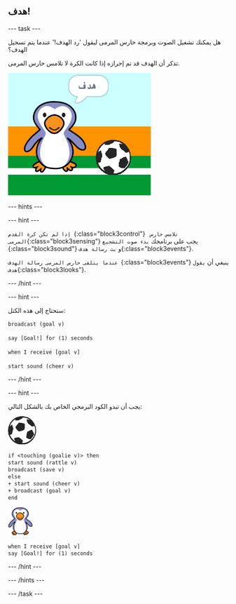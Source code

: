 ## هدف!

--- task ---

هل يمكنك تشغيل الصوت وبرمجة حارس المرمى ليقول 'رد الهدف!' عندما يتم تسجيل الهدف؟

تذكر أن الهدف قد تم إحرازه إذا كانت الكرة لا تلامس حارس المرمى.

![لقطة للشاشة](images/goalie-goal-test.png)

--- hints ---

--- hint ---

`إذا لم تكن كرة القدم `{:class="block3control"} ` تلامس حارس المرمى`{:class="block3sensing"} يجب على برنامجك `بدء صوت التشجيع `{:class="block3sound"} و `بث رسالة هدف`{:class="block3events"}.

`عندما يتلقى حارس المرمى رسالة الهدف `{:class="block3events"} ينبغي أن `يقول هدف`{:class="block3looks"}.

--- /hint ---

--- hint ---

ستحتاج إلى هذه الكتل:

```blocks3
broadcast (goal v)

say [Goal!] for (1) seconds

when I receive [goal v]

start sound (cheer v)
```

--- /hint ---

--- hint ---

يجب أن تبدو الكود البرمجي الخاص بك بالشكل التالي:

![كائن كرة القدم](images/football-sprite.png)

```blocks3
if <touching (goalie v)> then
start sound (rattle v)
broadcast (save v)
else
+ start sound (cheer v)
+ broadcast (goal v)
end
```

![كائن حارس المرمى](images/goalie-sprite.png)

```blocks3
when I receive [goal v]
say [Goal!] for (1) seconds
```

--- /hint ---



--- /hints ---


--- /task ---
